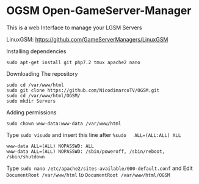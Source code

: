 # OGSM Open-GameServer-Manager
This is a web Interface to manage your LGSM Servers

LinuxGSM: https://github.com/GameServerManagers/LinuxGSM

Installing dependencies

```
sudo apt-get install git php7.2 tmux apache2 nano
```
Downloading The repository

```
sudo cd /var/www/html
sudo git clone https://github.com/NicodimarcoTV/OGSM.git
sudo cd /var/www/html/OGSM/
sudo mkdir Servers
```
Adding permissions

```
sudo chown www-data:www-data /var/www/html
```
Type ``` sudo visudo ``` and insert this line after ``` %sudo   ALL=(ALL:ALL) ALL ```

```
www-data ALL=(ALL) NOPASSWD: ALL
www-data ALL=(ALL) NOPASSWD: /sbin/poweroff, /sbin/reboot, /sbin/shutdown
```

Type ``` sudo nano /etc/apache2/sites-available/000-default.conf ``` and Edit ``` DocumentRoot /var/www/html ``` to ``` DocumentRoot /var/www/html/OGSM ```

